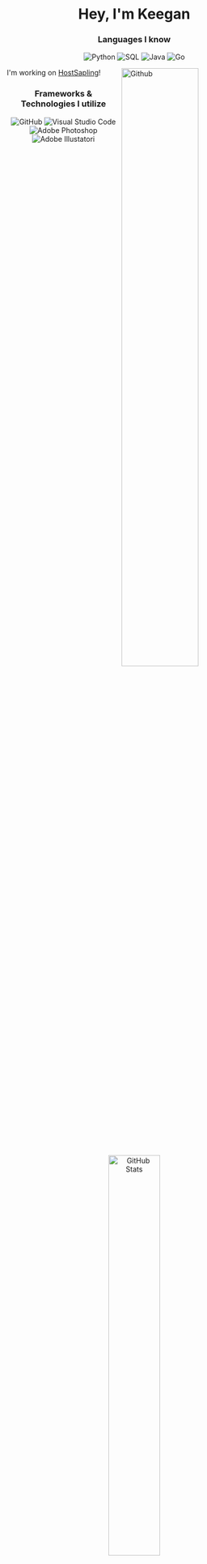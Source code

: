 <h1 align="center">Hey, I'm Keegan<br></h1>

<h3 align="center">Languages I know<br></h3>

<p align="center">
  <img alt="Python" src="https://img.shields.io/badge/-Python-23272A?style=flat&logo=python">
  <img alt="SQL" src="https://img.shields.io/badge/-SQL-23272A?style=flat&logo=postgresql">
  <img alt="Java" src="https://img.shields.io/badge/-Java-141414?style=flat&logo=java">
  <img alt="Go" src="https://img.shields.io/badge/-Go-23272A?style=flat&logo=go">
</p>

<img width="55%" align="right" alt="Github" src="https://raw.githubusercontent.com/onimur/.github/master/.resources/git-header.svg" />
   I'm working on <a href = "https://hostsapling.net">HostSapling</a>!

<h3 align="center">Frameworks & Technologies I utilize<br></h3>

<p align="center">
  <img alt="GitHub" src="https://img.shields.io/badge/-GitHub-23272A?style=flat&logo=github">
  <img alt="Visual Studio Code" src="https://img.shields.io/badge/-Visual Studio Code-23272A?style=flat&logo=visual-studio-code">
  <img alt="Adobe Photoshop" src="https://img.shields.io/badge/-Adobe Photoshop-23272A?style=flat&logo=adobe-photoshop">
  <img alt="Adobe Illustator" src="https://img.shields.io/badge/-Adobe Illustrator-23272A?style=flat&logo=adobe-illustrator">i
</p><br>

<p align="center">
      <img width="45%" alt="GitHub Stats" src="https://github-readme-stats.vercel.app/api?username=mcurranseijo&show_icons=true&hide_border=true&line_height=25&title_color=6da860&icon_color=6da860&show_owner=true">
</p>

